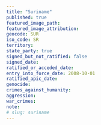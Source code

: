 ```yaml
---
title: "Suriname"
published: true
featured_image_path:
featured_image_attribution:
geocode: SUR
iso_code: SR
territory:
state_party: true
signed_but_not_ratified: false
signed_date:
ratified_or_acceded_date:
entry_into_force_date: 2008-10-01
ratified_apic_date:
genocide:
crimes_against_humanity:
aggression:
war_crimes:
note:
# slug: suriname
---
```

